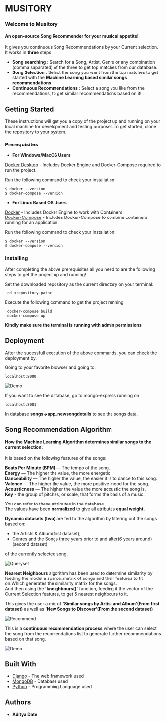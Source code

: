 # MUSITORY

### Welcome to Musitory  
#### An open-source Song Recommender for your musical appetite!
It gives you continuous Song Recommendations by your Current selection.  
It works in __three__ steps 

  *  __Song searching__ : Search for a Song, Artist, Genre or any combination (comma saparated) of the three to get top matches from our database.  
  *  __Song Selection__ : Select the song you want from the top matches to get started with the __Machine Learning based similar songs recommendations__  
  *  __Continuous Recommendations__ : Select a song you like from the recommendations, to get similar recommendations based on it!     


## Getting Started

These instructions will get you a copy of the project up and running on your local machine for development and testing purposes.To get started, clone the repository to your system.

### Prerequisites

- __For Windows/MacOS Users__

[Docker Desktop](https://docs.docker.com/desktop/) - Includes Docker Engine and Docker-Compose required to run the project.

Run the following command to check your installation:
```
$ docker --version
$ docker-compose --version
```
- __For Linux Based OS Users__

[Docker](https://docs.docker.com/engine/) - Includes Docker Engine to work with Containers.  
[Docker-Compose](https://docs.docker.com/compose/) - Includes Docker-Compose to combine containers running for an application.  

Run the following command to check your installation:
```
$ docker --version
$ docker-compose --version
```
### Installing

After completing the above prerequisites all you need to are the following steps to get the project up and running!

Set the downloaded repository as the current directory on your terminal:

```
 cd <repository-path>
```

Execute the following command to get the project running

```
 docker-compose build
 docker-compose up
```

**Kindly make sure the terminal is running with admin permissions**

## Deployment

After the sucessfull execution of the above commands, you can check the deployment by.  

Going to your favorite browser and going to:  

```
localhost:8000
```

![Demo](https://github.com/adityadate1997/song_recomendation_jtp/blob/master/readme_images/Demo.gif?raw=true)

If you want to see the database, go to mongo-express running on

```
localhost:8081
```
In database __songs->app_newsongdetails__ to see the songs data.


## Song Recommendation Algorithm

#### How the Machine Learning Algorithm determines similar songs to the current selection:

It is based on the following features of the songs:  

__Beats Per Minute (BPM)__ — The tempo of the song.  
__Energy__ — The higher the value, the more energetic.    
__Danceability__ — The higher the value, the easier it is to dance to this song.   
__Valence__ — The higher the value, the more positive mood for the song.  
__Acousticness__ — The higher the value the more acoustic the song is.  
__Key__ - the group of pitches, or scale, that forms the basis of a music.  

You can refer to these attributes in the database.  
The values have been __normalized__ to give all atributes __equal weight.__  

__Dynamic datasets (two)__ are fed to the algorithm by filtering out the songs based on:   
* the Artists & Album(first dataset),  
* Genres and the Songs three years prior to and after(6 years around) (second dataset)  

of the currently selected song.  

![Queryset](https://github.com/adityadate1997/song_recomendation_jtp/blob/master/readme_images/Queryset.png?raw=true)

__Nearest Neighbours__ algorithm has been used to determine similarity by feeding the model a sparce_matrix of songs and their features to fit on.Which generates the similarity matrix for the songs.  
And then using the __'kneighbours()'__ function, feeding it the vector of the Current Selection features, to get 5 nearest neighbours to it.  

This gives the user a mix of __'Similar songs by Artist and Album'(From first dataset)__ as well as __'New Songs to Discover'(From the second dataset)__  

![Recommend](https://github.com/adityadate1997/song_recomendation_jtp/blob/master/readme_images/Recommend.png?raw=true)

This is a __continuous recommendation process__ where the user can select the song from the recomendations list to generate further recommendations based on that song.  

![Demo](https://github.com/adityadate1997/song_recomendation_jtp/blob/master/readme_images/recommendations.gif?raw=true)

## Built With

* [Django](https://docs.djangoproject.com/en/3.0/) - The web framework used
* [MongoDB](https://maven.apache.org/) - Database used
* [Python](https://docs.python.org/3/) - Programming Language used

## Authors

* **Aditya Date** 
  
